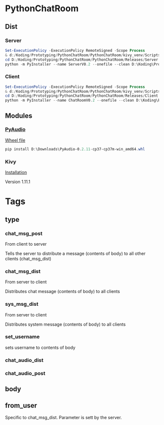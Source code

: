 # PythonChatRoom

## Dist

### Server

``` PowerShell
Set-ExecutionPolicy -ExecutionPolicy RemoteSigned -Scope Process
& d:/Koding/Prototyping/PythonChatRoom/PythonChatRoom/kivy_venv/Scripts/Activate.ps1
cd D:/Koding/Prototyping/PythonChatRoom/PythonChatRoom/Releases/Server
python -m PyInstaller --name ServerV0.2 --onefile --clean D:\Koding\Prototyping\PythonChatRoom\PythonChatRoom\init_server.py --hidden-import=pkg_resources.py2_warn --add-binary='D:\Koding\Prototyping\PythonChatRoom\PythonChatRoom\kivy_venv\share\sdl2\bin\libpng16-16.dll;.'
```

### Client

``` PowerShell
Set-ExecutionPolicy -ExecutionPolicy RemoteSigned -Scope Process
& d:/Koding/Prototyping/PythonChatRoom/PythonChatRoom/kivy_venv/Scripts/Activate.ps1
cd D:/Koding/Prototyping/PythonChatRoom/PythonChatRoom/Releases/Client
python -m PyInstaller --name ChatRoomV0.2 --onefile --clean D:\Koding\Prototyping\PythonChatRoom\PythonChatRoom\init_client.py --hidden-import=pkg_resources.py2_warn --add-binary='D:\Koding\Prototyping\PythonChatRoom\PythonChatRoom\kivy_venv\share\sdl2\bin\libpng16-16.dll;.'
```

## Modules

### [PyAudio](http://people.csail.mit.edu/hubert/pyaudio/)

[Wheel file](https://www.lfd.uci.edu/~gohlke/pythonlibs/#pyaudio)

``` PowerShell
pip install D:\Downloads\PyAudio-0.2.11-cp37-cp37m-win_amd64.whl
```

### Kivy

[Installation](https://kivy.org/doc/stable/installation/installation-windows.html#installation-windows)

Version 1.11.1

# Tags

## type

### chat_msg_post

From client to server

Tells the server to distribute a message (contents of body) to all other clients (chat_msg_dist)

### chat_msg_dist

From server to client

Distributes chat message (contents of body) to all clients

### sys_msg_dist

From server to client

Distributes system message (contents of body) to all clients

### set_username

sets username to contents of body

### chat_audio_dist

### chat_audio_post

## body

## from_user

Specific to chat_msg_dist. Parameter is sett by the server.